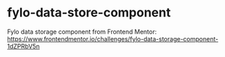 # fylo-data-store-component
 Fylo data storage component from Frontend Mentor: https://www.frontendmentor.io/challenges/fylo-data-storage-component-1dZPRbV5n
